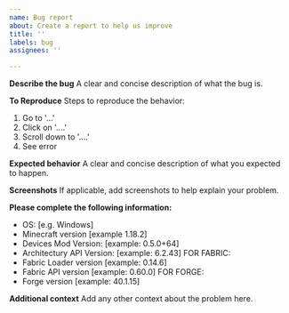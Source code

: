 ```yaml
---
name: Bug report
about: Create a report to help us improve
title: ''
labels: bug
assignees: ''

---
```


**Describe the bug**
A clear and concise description of what the bug is.

**To Reproduce**
Steps to reproduce the behavior:
1. Go to '...'
2. Click on '....'
3. Scroll down to '....'
4. See error

**Expected behavior**
A clear and concise description of what you expected to happen.

**Screenshots**
If applicable, add screenshots to help explain your problem.

**Please complete the following information:**
 - OS: [e.g. Windows]
 - Minecraft version [example 1.18.2]
 - Devices Mod Version: [example: 0.5.0+64]
 - Architectury API Version: [example: 6.2.43]
 FOR FABRIC:
 - Fabric Loader version [example: 0.14.6]
 - Fabric API version [example: 0.60.0]
 FOR FORGE:
 - Forge version [example: 40.1.15]

**Additional context**
Add any other context about the problem here.

